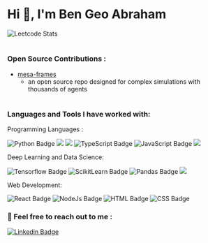 # Hi 👋,  I'm Ben Geo Abraham

![Leetcode Stats](https://leetcard.jacoblin.cool/benana)

#
### Open Source Contributions :
* [mesa-frames](https://github.com/projectmesa/mesa-frames)
  *  an open source repo designed for complex simulations with thousands of agents

#


### Languages and Tools I have worked with:  

Programming Languages : 

![Python Badge](https://img.shields.io/badge/Python-FFD43B?style=for-the-badge&logo=python&logoColor=blue)
![](https://img.shields.io/badge/C%2B%2B-00599C?style=for-the-badge&logo=c%2B%2B&logoColor=white) 
![](https://img.shields.io/badge/C%23-239120?style=for-the-badge&logo=csharp&logoColor=white)
![TypeScript Badge](https://img.shields.io/badge/TypeScript-007ACC?style=for-the-badge&logo=typescript&logoColor=white)
![JavaScript Badge](https://img.shields.io/badge/JavaScript-323330?style=for-the-badge&logo=javascript&logoColor=F7DF1E)
![](https://img.shields.io/badge/R-276DC3?style=for-the-badge&logo=r&logoColor=white)

Deep Learning and Data Science: 

![Tensorflow Badge](https://img.shields.io/badge/TensorFlow-FF6F00?style=for-the-badge&logo=TensorFlow&logoColor=white)
![ScikitLearn  Badge](https://img.shields.io/badge/scikit_learn-F7931E?style=for-the-badge&logo=scikit-learn&logoColor=white)
![Pandas  Badge](https://img.shields.io/badge/Pandas-2C2D72?style=for-the-badge&logo=pandas&logoColor=white)
![](https://img.shields.io/badge/PyTorch-EE4C2C?style=for-the-badge&logo=pytorch&logoColor=white)

Web Development:

![React  Badge](https://img.shields.io/badge/React-20232A?style=for-the-badge&logo=react&logoColor=61DAFB) ![NodeJs  Badge](https://img.shields.io/badge/Node%20js-339933?style=for-the-badge&logo=nodedotjs&logoColor=white) ![HTML  Badge](https://img.shields.io/badge/HTML5-E34F26?style=for-the-badge&logo=html5&logoColor=white) ![CSS  Badge](https://img.shields.io/badge/CSS3-1572B6?style=for-the-badge&logo=css3&logoColor=white)

### 📌 Feel free to reach out to me :

 [![Linkedin Badge](https://img.shields.io/badge/-@bengeoabraham-blue?style=flat-square&logo=Linkedin&logoColor=white&link=https://www.linkedin.com/in/bengeoabraham/)](https://www.linkedin.com/in/bengeoabraham/)
#
